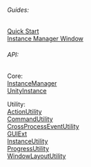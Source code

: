 
###### Guides:
[Quick Start](QuickStart)\
[Instance Manager Window](InstanceManagerWindow)

###### API:
Core:\
[InstanceManager](InstanceManager)\
[UnityInstance](UnityInstance)

Utility:\
[ActionUtility](ActionUtility)\
[CommandUtility](CommandUtility)\
[CrossProcessEventUtility](CrossProcessEventUtility)\
[GUIExt](GUIExt)\
[InstanceUtility](InstanceUtility)\
[ProgressUtility](ProgressUtility)\
[WindowLayoutUtility](WindowLayoutUtility)
